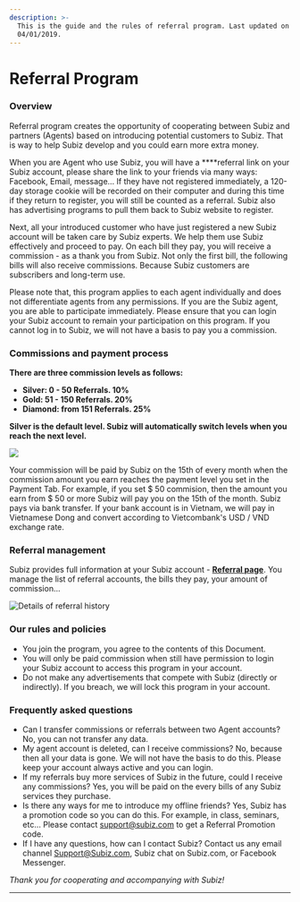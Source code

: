 ```yaml
---
description: >-
  This is the guide and the rules of referral program. Last updated on
  04/01/2019.
---
```


# Referral Program

### **Overview**

Referral program creates the opportunity of cooperating between Subiz and partners \(Agents\) based on introducing potential customers to Subiz. That is way to help Subiz develop and you could earn more extra money.

When you are Agent who use Subiz, you will have a ****referral link on your Subiz account, please share the link to your friends via many ways: Facebook, Email, message… If they have not registered immediately, a 120-day storage cookie will be recorded on their computer and during this time if they return to register, you will still be counted as a referral. Subiz also has advertising programs to pull them back to Subiz website to register.

Next, all your introduced customer who have just registered a new Subiz account will be taken care by Subiz experts. We help them use Subiz effectively and proceed to pay. On each bill they pay, you will receive a commission - as a thank you from Subiz. Not only the first bill, the following bills will also receive commissions. Because Subiz customers are subscribers and long-term use.

Please note that, this program applies to each agent individually and does not differentiate agents from any permissions. If you are the Subiz agent, you  are able to participate immediately. Please ensure that you can login your Subiz account to remain your participation on this program. If you cannot log in to Subiz, we will not have a basis to pay you a commission.

### **Commissions and payment process**

**There are three commission levels as follows:**

* **Silver: 0 - 50 Referrals. 10%**
* **Gold: 51 - 150 Referrals. 20%**
* **Diamond: from 151 Referrals. 25%**

**Silver is the default level. Subiz will automatically switch levels when you reach the next level.**

![](https://lh3.googleusercontent.com/jjfAmUXkpVvi7dllhTW85K4O-zogL7NNlO66p9PgKnRIiefdFlg7DJSbrdSjHlPLkvZR7MuH9txbaEnITMGIdENRavMyh6KFpExqlll-94MsOimKnf19aE81rs2g5EIl2ZEHSX6w)

Your commission will be paid by Subiz on the 15th of every month when the commission amount you earn reaches the payment level you set in the Payment Tab. For example, if you set $ 50 commision, then the amount you earn from $ 50 or more Subiz will pay you on the 15th of the month. Subiz pays via bank transfer. If your bank account is in Vietnam, we will pay in Vietnamese Dong and convert according to Vietcombank's USD / VND exchange rate.

### **Referral management**

Subiz provides full information at your Subiz account - [**Referral page**](https://app.subiz.com/referral). You manage the list of referral accounts, the bills they pay, your amount of commission...

![Details of referral history](https://lh3.googleusercontent.com/bxhf-A_Zr1jlXNry61DiCv4W7OcPc49xaWs9RqqvEDfHhgBsTe1JtcPq06DUEG-Uy-MUwAEKAx49niYSCpsBhOawMRdo2keoM03RRu200O52f9i4ZxB2mM0_SVPBDylJ5cUtx1M8)

### **Our rules and policies**

* You join the program, you agree to the contents of this Document.
* You will only be paid commission when still have permission to login your Subiz account to access this program in your account.
* Do not make any advertisements that compete with Subiz \(directly or indirectly\). If you breach, we will lock this program in your account.

### **Frequently asked questions**

* Can I transfer commissions or referrals between two Agent accounts? No, you can not transfer any data.
* My agent account is deleted, can I receive commissions? No, because then all your data is gone. We will not have the basis to do this. Please keep your account always active and you can login.
* If my referrals buy more services of Subiz in the future, could I receive any commissions? Yes, you will be paid on the every bills of any Subiz services they purchase.
* Is there any ways for me to introduce my offline friends? Yes, Subiz has a promotion code so you can do this. For example, in class, seminars, etc... Please contact support@subiz.com to get a Referral Promotion code.
* If I have any questions, how can I contact Subiz? Contact us any email channel Support@Subiz.com, Subiz chat on Subiz.com, or Facebook Messenger.

_Thank you for cooperating and accompanying with Subiz!_  
****  


